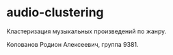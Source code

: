 # audio-clustering

Кластеризация музыкальных произведений по жанру.

Колованов Родион Алексеевич, группа 9381.
